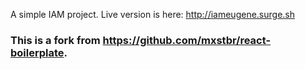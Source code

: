 A simple IAM project. Live version is here: http://iameugene.surge.sh


### This is a fork from https://github.com/mxstbr/react-boilerplate.
